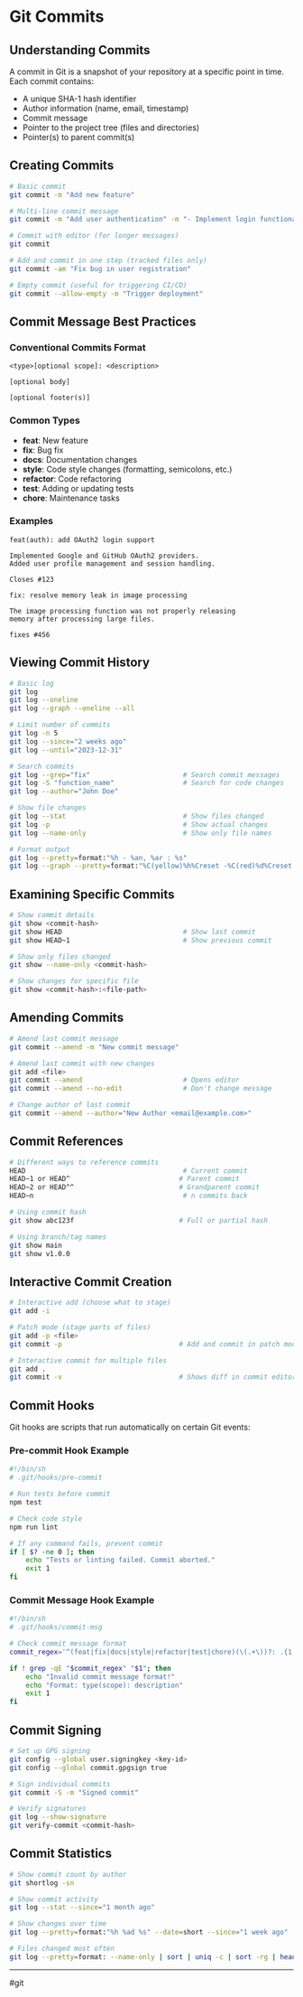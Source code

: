 # Git Commits

## Understanding Commits
A commit in Git is a snapshot of your repository at a specific point in time. Each commit contains:
- A unique SHA-1 hash identifier
- Author information (name, email, timestamp)
- Commit message
- Pointer to the project tree (files and directories)
- Pointer(s) to parent commit(s)

## Creating Commits
```bash
# Basic commit
git commit -m "Add new feature"

# Multi-line commit message
git commit -m "Add user authentication" -m "- Implement login functionality" -m "- Add password validation"

# Commit with editor (for longer messages)
git commit

# Add and commit in one step (tracked files only)
git commit -am "Fix bug in user registration"

# Empty commit (useful for triggering CI/CD)
git commit --allow-empty -m "Trigger deployment"
```

## Commit Message Best Practices
### Conventional Commits Format
```
<type>[optional scope]: <description>

[optional body]

[optional footer(s)]
```

### Common Types
- **feat**: New feature
- **fix**: Bug fix
- **docs**: Documentation changes
- **style**: Code style changes (formatting, semicolons, etc.)
- **refactor**: Code refactoring
- **test**: Adding or updating tests
- **chore**: Maintenance tasks

### Examples
```
feat(auth): add OAuth2 login support

Implemented Google and GitHub OAuth2 providers.
Added user profile management and session handling.

Closes #123
```

```
fix: resolve memory leak in image processing

The image processing function was not properly releasing
memory after processing large files.

fixes #456
```

## Viewing Commit History
```bash
# Basic log
git log
git log --oneline
git log --graph --oneline --all

# Limit number of commits
git log -n 5
git log --since="2 weeks ago"
git log --until="2023-12-31"

# Search commits
git log --grep="fix"                       # Search commit messages
git log -S "function_name"                 # Search for code changes
git log --author="John Doe"

# Show file changes
git log --stat                             # Show files changed
git log -p                                 # Show actual changes
git log --name-only                        # Show only file names

# Format output
git log --pretty=format:"%h - %an, %ar : %s"
git log --graph --pretty=format:"%C(yellow)%h%Creset -%C(red)%d%Creset %s %C(green)(%cr) %C(bold blue)<%an>%Creset"
```

## Examining Specific Commits
```bash
# Show commit details
git show <commit-hash>
git show HEAD                              # Show last commit
git show HEAD~1                            # Show previous commit

# Show only files changed
git show --name-only <commit-hash>

# Show changes for specific file
git show <commit-hash>:<file-path>
```

## Amending Commits
```bash
# Amend last commit message
git commit --amend -m "New commit message"

# Amend last commit with new changes
git add <file>
git commit --amend                         # Opens editor
git commit --amend --no-edit               # Don't change message

# Change author of last commit
git commit --amend --author="New Author <email@example.com>"
```

## Commit References
```bash
# Different ways to reference commits
HEAD                                       # Current commit
HEAD~1 or HEAD^                           # Parent commit
HEAD~2 or HEAD^^                          # Grandparent commit
HEAD~n                                     # n commits back

# Using commit hash
git show abc123f                          # Full or partial hash

# Using branch/tag names
git show main
git show v1.0.0
```

## Interactive Commit Creation
```bash
# Interactive add (choose what to stage)
git add -i

# Patch mode (stage parts of files)
git add -p <file>
git commit -p                             # Add and commit in patch mode

# Interactive commit for multiple files
git add .
git commit -v                             # Shows diff in commit editor
```

## Commit Hooks
Git hooks are scripts that run automatically on certain Git events:

### Pre-commit Hook Example
```bash
#!/bin/sh
# .git/hooks/pre-commit

# Run tests before commit
npm test

# Check code style
npm run lint

# If any command fails, prevent commit
if [ $? -ne 0 ]; then
    echo "Tests or linting failed. Commit aborted."
    exit 1
fi
```

### Commit Message Hook Example
```bash
#!/bin/sh
# .git/hooks/commit-msg

# Check commit message format
commit_regex='^(feat|fix|docs|style|refactor|test|chore)(\(.+\))?: .{1,50}'

if ! grep -qE "$commit_regex" "$1"; then
    echo "Invalid commit message format!"
    echo "Format: type(scope): description"
    exit 1
fi
```

## Commit Signing
```bash
# Set up GPG signing
git config --global user.signingkey <key-id>
git config --global commit.gpgsign true

# Sign individual commits
git commit -S -m "Signed commit"

# Verify signatures
git log --show-signature
git verify-commit <commit-hash>
```

## Commit Statistics
```bash
# Show commit count by author
git shortlog -sn

# Show commit activity
git log --stat --since="1 month ago"

# Show changes over time
git log --pretty=format:"%h %ad %s" --date=short --since="1 week ago"

# Files changed most often
git log --pretty=format: --name-only | sort | uniq -c | sort -rg | head -10
```

---
#git
